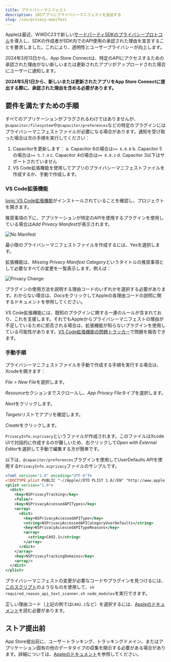 ```yaml
---
title: プライバシーマニフェスト
description: iOSアプリにプライバシーマニフェストを追加する
slug: /ios/privacy-manifest
---
```


Appleは最近、WWDC23で新しい[サードパーティSDKのプライバシープロトコル](https://developer.apple.com/news/?id=3d8a9yyh)を導入し、SDKの作成者がSDK内でのAPI使用の承認された理由を宣言することを要求しました。これにより、透明性とユーザープライバシーが向上します。

2024年3月13日から、App Store Connectは、特定のAPIにアクセスするための承認された理由がない新しいまたは更新されたアプリがアップロードされた場合にユーザーに通知します。

**2024年5月1日から、新しいまたは更新されたアプリをApp Store Connectに提出する際に、承認された理由を含める必要があります。**

## 要件を満たすための手順

すべてのアプリケーションがフラグされるわけではありませんが、`@capacitor/filesystem`や`@capacitor/preferences`などの特定のプラグインにはプライバシーマニフェストファイルが必要になる場合があります。通知を受け取った場合は次の手順を実行してください：

1. Capacitorを更新します：
a. Capacitor 6の場合は`>= 6.0.0`
b. Capacitor 5の場合は`>= 5.7.4`
c. Capacitor 4の場合は`>= 4.8.2`
d. Capacitor 3以下はサポートされていません
2. VS Code拡張機能を使用してアプリのプライバシーマニフェストファイルを作成するか、手動で作成します。

### VS Code拡張機能

[Ionic VS Code拡張機能](https://ionic.link/vscode)がインストールされていることを確認し、プロジェクトを開きます。

推奨事項の下に、アプリケーションが特定のAPIを使用するプラグインを使用している場合は*Add Privacy Manifest*が表示されます。

![No Manifest](/img/v6/docs/ios/no-manifest.png)

最小限のプライバシーマニフェストファイルを作成するには、Yesを選択します。

拡張機能は、*Missing Privacy Manifest Category*というタイトルの推奨事項として必要なすべての変更を一覧表示します。例えば：

![Privacy Change](/img/v6/docs/ios/privacy-change.png)

プラグインの使用方法を説明する理由コードのいずれかを選択する必要があります。わからない場合は、*Docs*をクリックしてAppleの各理由コードの説明に関するドキュメントを参照してください。

VS Code拡張機能には、既知のプラグインに関する一連のルールが含まれており、これを支援します。それでもAppleからプライバシーマニフェストの理由が不足しているために拒否される場合は、拡張機能が知らないプラグインを使用している可能性があります。[VS Code拡張機能の問題トラッカー](https://github.com/ionic-team/vscode-ionic/issues)で問題を報告できます。

### 手動手順

プライバシーマニフェストファイルを手動で作成する手順を実行する場合は、Xcodeを開きます：

*File > New File*を選択します。

*Resource*セクションまでスクロールし、*App Privacy File*タイプを選択します。

*Next*をクリックします。

*Targets*リストでアプリを確認します。

*Create*をクリックします。

`PrivacyInfo.xcprivacy`というファイルが作成されます。このファイルはXcode UIで対話的に作成するのが難しいため、右クリックして*Open with External Editor*を選択して手動で編集する方が簡単です。

以下は、`@capacitor/preferences`プラグインを使用してUserDefaults APIを使用する`PrivacyInfo.xcprivacy`ファイルのサンプルです。

```xml
<?xml version="1.0" encoding="UTF-8"?>
<!DOCTYPE plist PUBLIC "-//Apple//DTD PLIST 1.0//EN" "http://www.apple.com/DTDs/PropertyList-1.0.dtd">
<plist version="1.0">
  <dict>
    <key>NSPrivacyTracking</key>
    <false/>
    <key>NSPrivacyAccessedAPITypes</key>
    <array>
      <dict>
        <key>NSPrivacyAccessedAPIType</key>
        <string>NSPrivacyAccessedAPICategoryUserDefaults</string>
        <key>NSPrivacyAccessedAPITypeReasons</key>
        <array>
          <string>CA92.1</string>
        </array>
      </dict>
    </array>
    <key>NSPrivacyTrackingDomains</key>
    <array/>
  </dict>
</plist>
```

プライバシーマニフェストの変更が必要なコードやプラグインを見つけるには、[このスクリプト](https://github.com/Wooder/ios_17_required_reason_api_scanner)のようなものを使用して、`sh required_reason_api_text_scanner.sh node_modules`を実行できます。

正しい理由コード（上記の例では`CA92.1`など）を選択するには、[Appleのドキュメント](https://developer.apple.com/documentation/bundleresources/privacy_manifest_files/describing_use_of_required_reason_api)を読む必要があります。

## ストア提出前

App Store提出前に、ユーザートラッキング、トラッキングドメイン、またはアプリケーション固有の他のデータタイプの収集を開示する必要がある場合があります。詳細については、[Appleのドキュメント](https://developer.apple.com/documentation/bundleresources/privacy_manifest_files)を参照してください。
